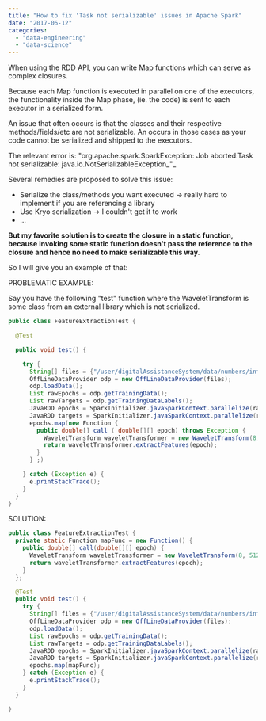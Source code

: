 ```yaml
---
title: "How to fix 'Task not serializable' issues in Apache Spark"
date: "2017-06-12"
categories:
  - "data-engineering"
  - "data-science"
---
```


When using the RDD API, you can write Map functions which can serve as complex closures.

Because each Map function is executed in parallel on one of the executors, the functionality inside the Map phase, (ie.
the code) is sent to each executor in a serialized form.

An issue that often occurs is that the classes and their respective methods/fields/etc are not serializable. An occurs
in those cases as your code cannot be serialized and shipped to the executors.

The relevant error is: "org.apache.spark.SparkException: Job aborted:Task not serializable:
java.io.NotSerializableException_"_

Several remedies are proposed to solve this issue:

- Serialize the class/methods you want executed -> really hard to implement if you are referencing a library
- Use Kryo serialization -> I couldn't get it to work
- ...

**But my favorite solution is to create the closure in a static function, because invoking some static function doesn't
pass the reference to the closure and hence no need to make serializable this way.**

So I will give you an example of that:

PROBLEMATIC EXAMPLE:

Say you have the following "test" function where the WaveletTransform is some class from an external library which is
not serialized.

```java
public class FeatureExtractionTest {

  @Test

  public void test() {

    try {
      String[] files = {"/user/digitalAssistanceSystem/data/numbers/infoTrain.txt"};
      OffLineDataProvider odp = new OffLineDataProvider(files);
      odp.loadData();
      List rawEpochs = odp.getTrainingData();
      List rawTargets = odp.getTrainingDataLabels();
      JavaRDD epochs = SparkInitializer.javaSparkContext.parallelize(rawEpochs);
      JavaRDD targets = SparkInitializer.javaSparkContext.parallelize(rawTargets);
      epochs.map(new Function {
        public double[] call ( double[][] epoch) throws Exception {
          WaveletTransform waveletTransformer = new WaveletTransform(8, 512, 175, 16);
          return waveletTransformer.extractFeatures(epoch);
        }
      } ;)

    } catch (Exception e) {
      e.printStackTrace();
    }
  }
}
```

SOLUTION:

```java
public class FeatureExtractionTest {
  private static Function mapFunc = new Function() {
    public double[] call(double[][] epoch) {
      WaveletTransform waveletTransformer = new WaveletTransform(8, 512, 175, 16);
      return waveletTransformer.extractFeatures(epoch);
    }
  };

  @Test
  public void test() {
    try {
      String[] files = {"/user/digitalAssistanceSystem/data/numbers/infoTrain.txt"};
      OffLineDataProvider odp = new OffLineDataProvider(files);
      odp.loadData();
      List rawEpochs = odp.getTrainingData();
      List rawTargets = odp.getTrainingDataLabels();
      JavaRDD epochs = SparkInitializer.javaSparkContext.parallelize(rawEpochs);
      JavaRDD targets = SparkInitializer.javaSparkContext.parallelize(rawTargets);
      epochs.map(mapFunc);
    } catch (Exception e) {
      e.printStackTrace();
    }
  }

}
```
